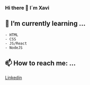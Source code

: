 ### Hi there 👋 I´m Xavi


## 🌱 I’m currently learning ...

```
- HTML
- CSS
- JS/React
- NodeJS

```

## 📫 How to reach me: ...

[Linkedin](https://www.linkedin.com/in/xaviersansb/)




